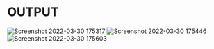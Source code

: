 # OUTPUT
![Screenshot 2022-03-30 175317](https://user-images.githubusercontent.com/101981165/160835608-dfb4249b-be54-4f50-b5a0-6574c79ab108.png)
![Screenshot 2022-03-30 175446](https://user-images.githubusercontent.com/101981165/160835701-7108ed68-2b84-4332-84d8-28d1eeef16c9.png)
![Screenshot 2022-03-30 175603](https://user-images.githubusercontent.com/101981165/160835713-5856fcd8-b35c-4584-979c-817c3e609d15.png)

